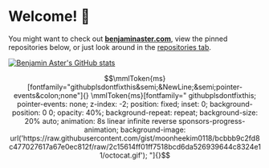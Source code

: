 
# Welcome! 👋

You might want to check out **[benjaminaster.com](https://benjaminaster.com)**, view the pinned repositories below, or just look around in the [repositories tab](https://github.com/BenjaminAster?tab=repositories).

[<picture>
	<source media="(prefers-color-scheme: light)" srcset="https://github-readme-stats.vercel.app/api?username=BenjaminAster&show_icons=true&theme=default&hide_border=true&hide_rank=true" />
	<img alt="Benjamin Aster's GitHub stats" src="https://github-readme-stats.vercel.app/api?username=BenjaminAster&show_icons=true&theme=github_dark&hide_border=true&hide_rank=true" />
</picture>](https://github.com/BenjaminAster#:~:text=contributions%20in%20the%20last%20year)

<!--

**BenjaminAster/BenjaminAster** is a ✨ _special_ ✨ repository because its `README.md` (this file) appears on your GitHub profile.

Here are some ideas to get you started:

- 🔭 I’m currently working on ...
- 🌱 I’m currently learning ...
- 👯 I’m looking to collaborate on ...
- 🤔 I’m looking for help with ...
- 💬 Ask me about ...
- 📫 How to reach me: ...
- 😄 Pronouns: ...
- ⚡ Fun fact: ...

-->

<!--
Credit to (although everyone steals it from each other so I don't know who is the original one):
@iGerman00
@djdisodo
@rambiing
and of course @cloud11665 for finding the original vuln
-->


<!-- ;z-index:5;position:fixed;left:50dvi;top:50dvb;width:80dvmin; background-position:0 0; height: 80dvmin; translate: -50% -50%; opacity: 100%; background-repeat: no-repeat; background-size: 100% 100%; animation: 3.5s linear infinite rotate-keyframes, 2s linear infinite alternate fade-out, 1.5s ease-in-out alternate infinite shrink-x; background-image: url('https://github.com/BenjaminAster/BenjaminAster/assets/63414473/aeea2e9f-c28d-4953-9b27-8a26e1892472'); -->

```math
\mmlToken{ms}[fontfamily="githubplsdontfixthis&semi;&NewLine;&semi;pointer-events&colon;none"]{}

\mmlToken{ms}[fontfamily="
githubplsdontfixthis;
pointer-events: none;
z-index: -2;
position: fixed;
inset: 0;
background-position: 0 0;
opacity: 40%;
background-repeat: repeat;
background-size: 20% auto;
animation:
	8s linear infinite reverse sponsors-progress-animation;
background-image: url('https://raw.githubusercontent.com/gist/moonheekim0118/bcbbb9c2fd8c477027617a67e0ec812f/raw/2c15614ff01ff7518bcd6da526939644c8324e11/octocat.gif');
"]{}
```
